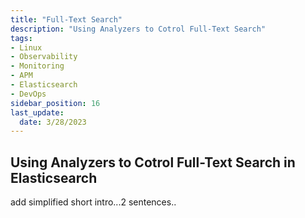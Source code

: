```yaml
---
title: "Full-Text Search"
description: "Using Analyzers to Cotrol Full-Text Search"
tags: 
- Linux
- Observability
- Monitoring 
- APM
- Elasticsearch
- DevOps
sidebar_position: 16
last_update:
  date: 3/28/2023
---
```



## Using Analyzers to Cotrol Full-Text Search in Elasticsearch

add simplified short intro...2 sentences..


